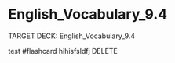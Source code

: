 # English_Vocabulary_9.4

TARGET DECK: English_Vocabulary_9.4

test #flashcard 
hihisfsldfj
DELETE
<!--ID: 1632891851673-->




